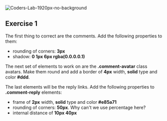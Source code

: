 ![Coders-Lab-1920px-no-background](https://user-images.githubusercontent.com/30623667/104709394-2cabee80-571f-11eb-9518-ea6a794e558e.png)


## Exercise 1

The first thing to correct are the comments. Add the following properties to them:
- rounding of corners: **3px**
- shadow: **0 1px 6px rgba(0.0.0.0.1)**

The next set of elements to work on are the **.comment-avatar** class avatars.
Make them round and add a border of **4px** width, **solid** type and color **#ddd**.

The last elements will be the reply links.
Add the following properties to **.comment-reply** elements:
- frame of **2px** width, **solid** type and color **#e85a71**
- rounding of corners: **50px**. Why can't we use percentage here?
- internal distance of **10px 40px**

